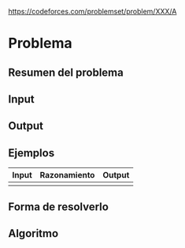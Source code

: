 https://codeforces.com/problemset/problem/XXX/A

# Problema

## Resumen del problema

## Input

## Output

## Ejemplos
| Input             | Razonamiento  | Output    |
| ----------------- | :------------ | --------- |
|                   |               |           |

## Forma de resolverlo


## Algoritmo
